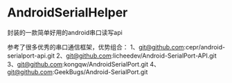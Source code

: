 # AndroidSerialHelper
封装的一款简单好用的android串口读写api

参考了很多优秀的串口通信框架，优势组合：
1、git@github.com:cepr/android-serialport-api.git
2、git@github.com:licheedev/Android-SerialPort-API.git
3、git@github.com:kongqw/AndroidSerialPort.git
4、git@github.com:GeekBugs/Android-SerialPort.git
